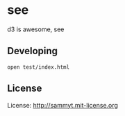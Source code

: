 see
===

d3 is awesome, see

Developing
----------

```
open test/index.html
```


License
-------

License: http://sammyt.mit-license.org
